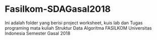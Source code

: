 # Fasilkom-SDAGasal2018
Ini adalah folder yang berisi project worksheet, kuis lab dan Tugas programing mata kuliah Struktur Data Algoritma FASILKOM Universitas Indonesia Semester Gasal 2018
